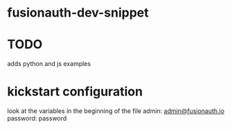 # fusionauth-dev-snippet

# TODO
adds python and js examples

# kickstart configuration
look at the variables in the beginning of the file
admin: admin@fusionauth.io
password: password
